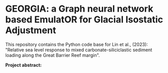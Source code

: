 # GEORGIA: a Graph neural network based EmulatOR for Glacial Isostatic Adjustment

This repository contains the Python code base for Lin et al., (2023): "Relative sea level response to mixed carbonate-siliciclastic sediment loading along the Great Barrier Reef margin". 


**Project abstract:**
